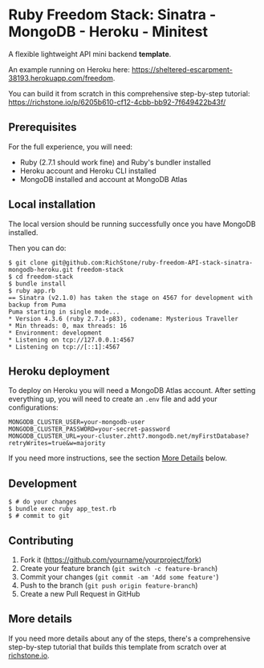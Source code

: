 # Ruby Freedom Stack: Sinatra - MongoDB - Heroku - Minitest

A flexible lightweight API mini backend **template**.

An example running on Heroku here: https://sheltered-escarpment-38193.herokuapp.com/freedom.

You can build it from scratch in this comprehensive step-by-step tutorial: https://richstone.io/p/6205b610-cf12-4cbb-bb92-7f649422b43f/

## Prerequisites

For the full experience, you will need:

* Ruby (2.7.1 should work fine) and Ruby's bundler installed
* Heroku account and Heroku CLI installed
* MongoDB installed and account at MongoDB Atlas

## Local installation

The local version should be running successfully once you have MongoDB installed.

Then you can do:

```shell
$ git clone git@github.com:RichStone/ruby-freedom-API-stack-sinatra-mongodb-heroku.git freedom-stack
$ cd freedom-stack
$ bundle install
$ ruby app.rb
== Sinatra (v2.1.0) has taken the stage on 4567 for development with backup from Puma
Puma starting in single mode...
* Version 4.3.6 (ruby 2.7.1-p83), codename: Mysterious Traveller
* Min threads: 0, max threads: 16
* Environment: development
* Listening on tcp://127.0.0.1:4567
* Listening on tcp://[::1]:4567
```

## Heroku deployment

To deploy on Heroku you will need a MongoDB Atlas account. After setting everything up,
you will need to create an `.env` file and add your configurations:

```shell
MONGODB_CLUSTER_USER=your-mongodb-user
MONGODB_CLUSTER_PASSWORD=your-secret-password
MONGODB_CLUSTER_URL=your-cluster.zhtt7.mongodb.net/myFirstDatabase?retryWrites=true&w=majority
```

If you need more instructions, see the section [More Details](#more-details) below.

## Development

```shell
$ # do your changes
$ bundle exec ruby app_test.rb
$ # commit to git
```

## Contributing

1. Fork it (https://github.com/yourname/yourproject/fork)
2. Create your feature branch (`git switch -c feature-branch`)
3. Commit your changes (`git commit -am 'Add some feature'`)
4. Push to the branch (`git push origin feature-branch`)
5. Create a new Pull Request in GitHub

## More details

If you need more details about any of the steps, there's a comprehensive step-by-step
tutorial that builds this template from scratch over at [richstone.io](https://richstone.io/p/6205b610-cf12-4cbb-bb92-7f649422b43f/).
